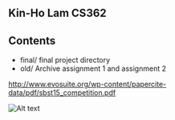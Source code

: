 ## Kin-Ho Lam CS362

Contents
--------------
- final/	final project directory
- old/		Archive assignment 1 and assignment 2


http://www.evosuite.org/wp-content/papercite-data/pdf/sbst15_competition.pdf

![Alt text](https://raw.githubusercontent.com/lamki866/CS362-Dominion/master/SearchBasedGeneratedMemes.jpg "Search Based Generated Memes")